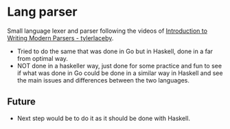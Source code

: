 # Lang parser
Small language lexer and parser following the videos of [Introduction to Writing Modern Parsers - tylerlaceby](https://youtu.be/V77J9l8N-P8?si=4omd4bI1kLH9IGba).

- Tried to do the same that was done in Go but in Haskell, done in a far from optimal way.
- NOT done in a haskeller way, just done for some practice and fun to see if what was done in Go could be done in a similar way in Haskell and see the main issues and differences between the two languages.

## Future
- Next step would be to do it as it should be done with Haskell.